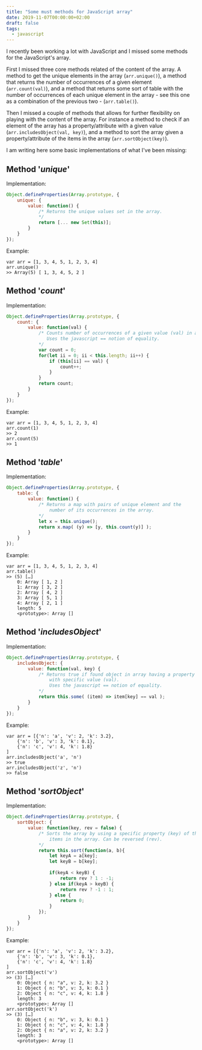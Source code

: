 ```yaml
---
title: "Some must methods for JavaScript array"
date: 2019-11-07T00:00:00+02:00
draft: false
tags:
  - javascript
---
```


I recently been working a lot with JavaScript and I missed some methods for the JavaScript's array. 

First I missed three core methods related of the content of the array. A method to get the unique elements in the array (`arr.unique()`), a method that returns the number of occurrences of a given element (`arr.count(val)`), and a method that returns some sort of table with the number of occurrences of each unique element in the array - see this one as a combination of the previous two - (`arr.table()`).

Then I missed a couple of methods that allows for further flexibility on playing with the content of the array. For instance a method to check if an element of the array has a property/attribute with a given value (`arr.includesObject(val, key)`), and a method to sort the array given a property/attribute of the items in the array (`arr.sortObject(key)`).

I am writing here some basic implementations of what I've been missing:

## Method '_unique_'

Implementation:

```javascript
Object.defineProperties(Array.prototype, {
    unique: {
        value: function() {
            /* Returns the unique values set in the array. 
            */
            return [... new Set(this)];
        }
    }
});
```

Example:

```
var arr = [1, 3, 4, 5, 1, 2, 3, 4]
arr.unique()
>> Array(5) [ 1, 3, 4, 5, 2 ]
```

## Method '_count_'

Implementation:

```javascript
Object.defineProperties(Array.prototype, {
    count: {
        value: function(val) {
            /* Counts number of occurrences of a given value (val) in array
               Uses the javascript == notion of equality.
            */
            var count = 0;
            for(let ii = 0; ii < this.length; ii++) {
                if (this[ii] == val) {
                    count++;
                }
            }
            return count;
        }
    }
});
```

Example:

```
var arr = [1, 3, 4, 5, 1, 2, 3, 4]
arr.count(1)
>> 2
arr.count(5)
>> 1
```

## Method '_table_'

Implementation:

```javascript
Object.defineProperties(Array.prototype, {
    table: {
        value: function() {
            /* Returns a map with pairs of unique element and the
                number of its occurrences in the array.
            */
            let x = this.unique();
            return x.map( (y) => [y, this.count(y)] );
        }
    }
});
```

Example:

```
var arr = [1, 3, 4, 5, 1, 2, 3, 4]
arr.table()
>> (5) […]
	0: Array [ 1, 2 ]
	1: Array [ 3, 2 ]
	2: Array [ 4, 2 ]
	3: Array [ 5, 1 ]
	4: Array [ 2, 1 ]
	length: 5
	<prototype>: Array []
```

## Method '_includesObject_'

Implementation:

```javascript
Object.defineProperties(Array.prototype, {
    includesObject: {
        value: function(val, key) {
            /* Returns true if found object in array having a property (key)
                with specific value (val).
                Uses the javascript == notion of equality.
            */
            return this.some( (item) => item[key] == val );
        }
    }
});
```

Example:

```
var arr = [{'n': 'a', 'v': 2, 'k': 3.2}, 
    {'n': 'b', 'v': 3, 'k': 0.1}, 
    {'n': 'c', 'v': 4, 'k': 1.8}
]
arr.includesObject('a', 'n')
>> true
arr.includesObject('z', 'n')
>> false
```

## Method '_sortObject_'

Implementation:

```javascript
Object.defineProperties(Array.prototype, {
    sortObject: {
        value: function(key, rev = false) {
            /* Sorts the array by using a specific property (key) of the
                items in the array. Can be reversed (rev).
            */
            return this.sort(function(a, b){
                let keyA = a[key];
                let keyB = b[key];
                
                if(keyA < keyB) {
                    return rev ? 1 : -1;
                } else if(keyA > keyB) {
                    return rev ? -1 : 1;
                } else {
                    return 0;
                }
            });
        }
    }
});
```

Example:

```
var arr = [{'n': 'a', 'v': 2, 'k': 3.2}, 
    {'n': 'b', 'v': 3, 'k': 0.1}, 
    {'n': 'c', 'v': 4, 'k': 1.8}
]
arr.sortObject('v')
>> (3) […]
	​0: Object { n: "a", v: 2, k: 3.2 }
	​1: Object { n: "b", v: 3, k: 0.1 }
	​2: Object { n: "c", v: 4, k: 1.8 }
	length: 3
	<prototype>: Array []
arr.sortObject('k')
>> (3) […]
	​0: Object { n: "b", v: 3, k: 0.1 }
	​1: Object { n: "c", v: 4, k: 1.8 }
	​2: Object { n: "a", v: 2, k: 3.2 }
	length: 3
	<prototype>: Array []
```